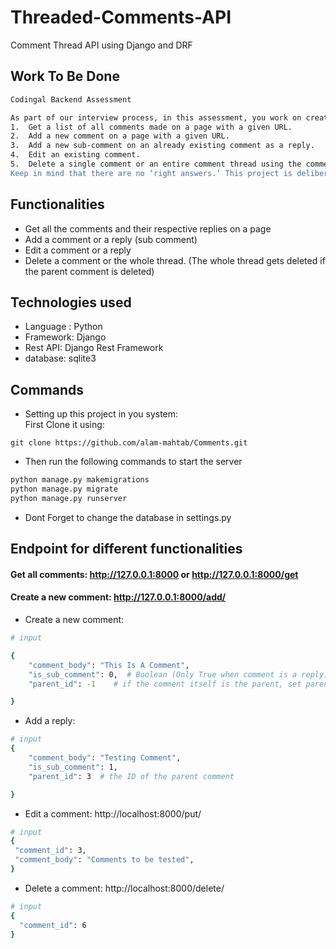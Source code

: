 # Threaded-Comments-API
Comment Thread API using Django and DRF

## Work To Be Done
```bash
Codingal Backend Assessment

As part of our interview process, in this assessment, you work on creating an API server using Django and DRF for a threaded comments application. The API should have the following capabilities:
1.	Get a list of all comments made on a page with a given URL.
2.	Add a new comment on a page with a given URL.
3.	Add a new sub-comment on an already existing comment as a reply.
4.	Edit an existing comment.
5.	Delete a single comment or an entire comment thread using the comment's identifier.
Keep in mind that there are no ‘right answers.’ This project is deliberately kept open-ended and designed to gauge your skills and give us an idea of how you approach tasks relevant to the role. Emphasis will be on good model design, following REST best practices, code quality, and documentation.It would be great if you could add the project on GitHub and send the link over to us within 2 days. Please do not hesitate to reply to this email if you have any questions.Best of luck with the project!
```

## Functionalities
* Get all the comments and their respective replies on a page
* Add a comment or a reply (sub comment)
* Edit a comment or a reply
* Delete a comment or the whole thread. (The whole thread gets deleted if the parent comment is deleted)
## Technologies used
* Language : Python
* Framework: Django
* Rest API: Django Rest Framework
* database: sqlite3

## Commands
* Setting up this project in you system:\
First Clone it using:
```
git clone https://github.com/alam-mahtab/Comments.git
```
* Then run the following commands to start the server

```python
python manage.py makemigrations 
python manage.py migrate
python manage.py runserver 
```
* Dont Forget to change the database in settings.py
## Endpoint for different functionalities
#### Get all comments: http://127.0.0.1:8000 or http://127.0.0.1:8000/get

#### Create a new comment: http://127.0.0.1:8000/add/
* Create a new comment:

```bash
# input

{ 
    "comment_body": "This Is A Comment",
    "is_sub_comment": 0,  # Boolean (Only True when comment is a reply)
    "parent_id": -1    # if the comment itself is the parent, set parent_id = -1

}
```
* Add a reply:
```bash
# input
{ 
    "comment_body": "Testing Comment",
    "is_sub_comment": 1,
    "parent_id": 3  # the ID of the parent comment

}
```
* Edit a comment: http://localhost:8000/put/

```bash
# input
{
 "comment_id": 3,
 "comment_body": "Comments to be tested",
}
```
* Delete a comment: http://localhost:8000/delete/
```bash
# input
{
  "comment_id": 6
}
```
